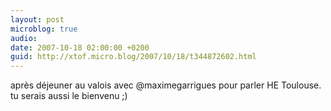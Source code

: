 ```yaml
---
layout: post
microblog: true
audio: 
date: 2007-10-18 02:00:00 +0200
guid: http://xtof.micro.blog/2007/10/18/t344872602.html
---
```

après déjeuner au valois avec @maximegarrigues pour parler HE Toulouse. tu serais aussi le bienvenu ;)
